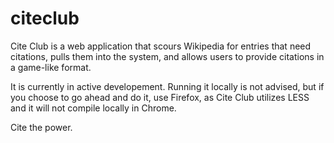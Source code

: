 citeclub
========

Cite Club is a web application that scours Wikipedia for entries that need citations, pulls them into the system, and allows users to provide citations in a game-like format.

It is currently in active developement. Running it locally is not advised, but if you choose to go ahead and do it, use Firefox, as Cite Club utilizes LESS and it will not compile locally in Chrome.

Cite the power.
